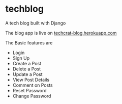 # techblog
A tech blog built with Django

The blog app is live on [techcrat-blog.herokuapp.com](https://techcrat-blog.herokuapp.com)

The Basic features are
- Login
- Sign Up
- Create a Post
- Delete a Post
- Update a Post
- View Post Details
- Comment on Posts
- Reset Password
- Change Password
